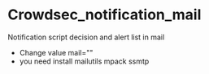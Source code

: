 # Crowdsec_notification_mail
Notification script decision and alert list in mail
* Change value mail=""
* you need install mailutils mpack ssmtp
